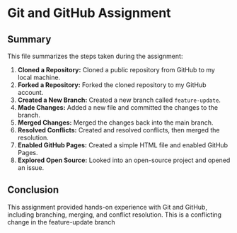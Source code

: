 # Git and GitHub Assignment

## Summary

This file summarizes the steps taken during the assignment:

1. **Cloned a Repository:** Cloned a public repository from GitHub to my local machine.
2. **Forked a Repository:** Forked the cloned repository to my GitHub account.
3. **Created a New Branch:** Created a new branch called `feature-update`.
4. **Made Changes:** Added a new file and committed the changes to the branch.
5. **Merged Changes:** Merged the changes back into the main branch.
6. **Resolved Conflicts:** Created and resolved conflicts, then merged the resolution.
7. **Enabled GitHub Pages:** Created a simple HTML file and enabled GitHub Pages.
8. **Explored Open Source:** Looked into an open-source project and opened an issue.

## Conclusion

This assignment provided hands-on experience with Git and GitHub, including branching, merging, and conflict resolution.
T h i s   i s   a   c o n f l i c t i n g   c h a n g e   i n   t h e   f e a t u r e - u p d a t e   b r a n c h  
 